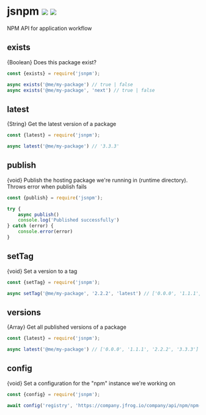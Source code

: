 # jsnpm [![](https://img.shields.io/npm/v/jsnpm.svg)](https://www.npmjs.com/package/jsnpm) [![](https://img.shields.io/badge/source--000000.svg?logo=github&style=social)](https://github.com/omrilotan/mono/tree/master/packages/jsnpm)

NPM API for application workflow

## exists
{Boolean} Does this package exist?
```js
const {exists} = require('jsnpm');

async exists('@me/my-package') // true | false
async exists('@me/my-package', 'next') // true | false
```

## latest
{String} Get the latest version of a package
```js
const {latest} = require('jsnpm');

async latest('@me/my-package') // '3.3.3'
```

## publish
{void} Publish the hosting package we're running in (runtime directory). Throws error when publish fails
```js
const {publish} = require('jsnpm');

try {
	async publish()
	console.log('Published successfully')
} catch (error) {
	console.error(error)
}
```

## setTag
{void} Set a version to a tag
```js
const {setTag} = require('jsnpm');

async setTag('@me/my-package', '2.2.2', 'latest') // ['0.0.0', '1.1.1', '2.2.2', '3.3.3']
```

## versions
{Array} Get all published versions of a package
```js
const {latest} = require('jsnpm');

async latest('@me/my-package') // ['0.0.0', '1.1.1', '2.2.2', '3.3.3']
```

## config
{void} Set a configuration for the "npm" instance we're working on
```js
const {config} = require('jsnpm');

await config('registry', 'https://company.jfrog.io/company/api/npm/npm-company/')
```
